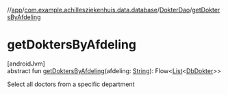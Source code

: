 //[app](../../../index.md)/[com.example.achillesziekenhuis.data.database](../index.md)/[DokterDao](index.md)/[getDoktersByAfdeling](get-dokters-by-afdeling.md)

# getDoktersByAfdeling

[androidJvm]\
abstract fun [getDoktersByAfdeling](get-dokters-by-afdeling.md)(afdeling: [String](https://kotlinlang.org/api/latest/jvm/stdlib/kotlin/-string/index.html)): Flow&lt;[List](https://kotlinlang.org/api/latest/jvm/stdlib/kotlin.collections/-list/index.html)&lt;[DbDokter](../-db-dokter/index.md)&gt;&gt;

Select all doctors from a specific department
